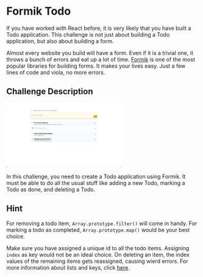 # Formik Todo

If you have worked with React before, it is very likely that you have built a Todo application. This challenge is not just about building a Todo application, but also about building a form.

Almost every website you build will have a form. Even if it is a trivial one, it throws a bunch of errors and eat up a lot of time. [Formik](https://formik.org) is one of the most popular libraries for building forms. It makes your lives easy. Just a few lines of code and viola, no more errors.

## Challenge Description

<img src="../.github/.images/formik-todo.jpg" alt="Formik Todo" width="60%" />

In this challenge, you need to create a Todo application using Formik. It must be able to do all the usual stuff like adding a new Todo, marking a Todo as done, and deleting a Todo.

## Hint

For removing a todo item, `Array.prototype.filter()` will come in handy. For marking a todo as completed, `Array.prototype.map()` would be your best choice.

Make sure you have assigned a unique id to all the todo items. Assigning `index` as key would not be an ideal choice. On deleting an item, the index values of the remaining items gets reassigned, causing wierd errors. For more information about lists and keys, click [here](https://reactjs.org/docs/lists-and-keys.html).
